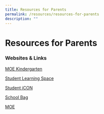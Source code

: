 ```yaml
---
title: Resources for Parents
permalink: /resources/resources-for-parents
description: ""
---
```

Resources for Parents
=====================

  

### Websites & Links

[MOE Kindergarten](https://www.moe.gov.sg/microsites/moekindergarten/index.htmlV)

[Student Learning Space](https://vle.learning.moe.edu.sg/login)

[Student iCON](https://admin.google.com/ac/accountchooser?continue=https://workspace.google.com/dashboard&pli=1)

[School Bag](https://www.schoolbag.edu.sg/)

[MOE](https://www.moe.gov.sg/)




